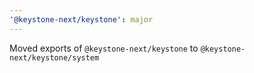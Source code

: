 ```yaml
---
'@keystone-next/keystone': major
---
```


Moved exports of `@keystone-next/keystone` to `@keystone-next/keystone/system`
